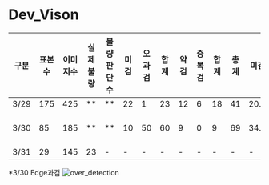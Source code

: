 # Dev_Vison
|구분|표본수|이미지수|실제불량|불량판단수|미검|오과검|합계|약검|중복검|합계|총계|미검|검출률|정확도|비고|
|-|-|-|-|-|-|-|-|-|-|-|-|-|-|-|-|
|3/29|175|425|**|**|22|1|23|12|6|18|41|20.5|88.3%|95.3%||
|3/30|85|185|**|**|10|50|60|9|0|9|69|34.5|59.4%|83.8%|Edge 과검(48)|
|3/31|29|145|23|-|-|-|-|-|-|-|-|-|-|-|-|
*3/30 Edge과검
![over_detection](https://user-images.githubusercontent.com/24608378/112963615-8484be00-9182-11eb-9c8f-a03dfd522e2c.png)
